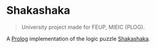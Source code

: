 # Shakashaka

> University project made for FEUP, MIEIC (PLOG).

A [Prolog][prolog] implementation of the logic puzzle [Shakashaka][shakashaka].

[prolog]: https://en.wikipedia.org/wiki/Prolog
[shakashaka]: https://en.wikipedia.org/wiki/Shakashaka
